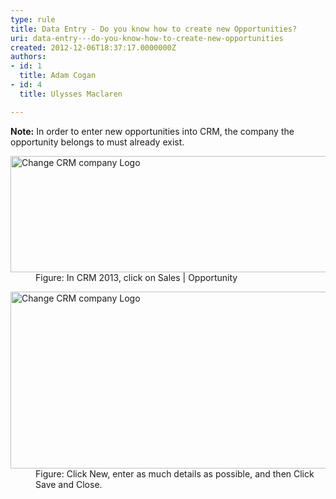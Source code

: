 ```yaml
---
type: rule
title: Data Entry - Do you know how to create new Opportunities?
uri: data-entry---do-you-know-how-to-create-new-opportunities
created: 2012-12-06T18:37:17.0000000Z
authors:
- id: 1
  title: Adam Cogan
- id: 4
  title: Ulysses Maclaren

---
```


 **Note:** In order to enter new opportunities into CRM, the company the opportunity belongs to must already exist.  <dl class="goodImage">          <dt>
            <img src="/Communication/RulesToBetterCRMForUsers/PublishingImages/Sales-Opportunities.jpg" alt="Change CRM company Logo" style="width&#58;600px;height&#58;186px;">
          </dt>
          <dd>
            Figure&#58; In CRM 2013, click on Sales | Opportunity</dd>
        </dl><dl class="goodImage">          <dt>
            <img src="/Communication/RulesToBetterCRMForUsers/PublishingImages/NewOpportunity.jpg" alt="Change CRM company Logo" style="width&#58;600px;height&#58;283px;">
          </dt>
          <dd>
            Figure&#58; Click New, enter as much details as possible, and then Click Save and Close.
          </dd>
        </dl>
